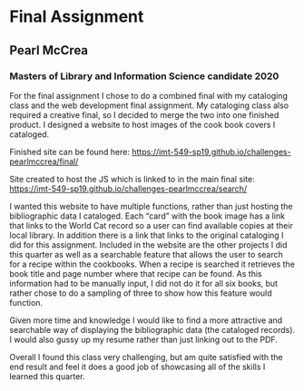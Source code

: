 # Final Assignment
## **Pearl McCrea**
### Masters of Library and Information Science candidate 2020

For the final assignment I chose to do a combined final with my cataloging class and the web development final assignment. My cataloging class also required a creative final, so I decided to merge the two into one finished product. I designed a website to host images of the cook book covers I cataloged.

Finished site can be found here: https://imt-549-sp19.github.io/challenges-pearlmccrea/final/

Site created to host the JS which is linked to in the main final site: https://imt-549-sp19.github.io/challenges-pearlmccrea/search/

I wanted this website to have multiple functions, rather than just hosting the bibliographic data I cataloged. Each “card” with the book image has a link that links to the World Cat record so a user can find available copies at their local library. In addition there is a link that links to the original cataloging I did for this assignment. Included in the website are the other projects I did this quarter as well as a searchable feature that allows the user to search for a recipe within the cookbooks. When a recipe is searched it retrieves the book title and page number where that recipe can be found. As this information had to be manually input, I did not do it for all six books, but rather chose to do a sampling of three to show how this feature would function.

Given more time and knowledge I would like to find a more attractive and searchable way of displaying the bibliographic data (the cataloged records). I would also gussy up my resume rather than just linking out to the PDF.

Overall I found this class very challenging, but am quite satisfied with the end result and feel it does a good job of showcasing all of the skills I learned this quarter.
